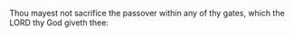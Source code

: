 Thou mayest not sacrifice the passover within any of thy gates, which the LORD thy God giveth thee:
